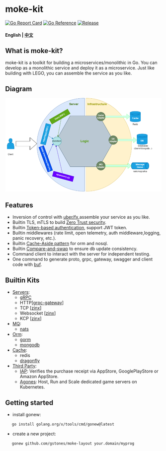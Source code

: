 # moke-kit

[![Go Report Card](https://goreportcard.com/badge/github.com/gstones/moke-kit)](https://goreportcard.com/report/github.com/gstones/moke-kit)
[![Go Reference](https://pkg.go.dev/badge/github.com/GStones/moke-kit.svg)](https://pkg.go.dev/github.com/GStones/moke-kit)
[![Release](https://img.shields.io/github/v/release/gstones/moke-kit.svg?style=flat-square)](https://github.com/GStones/moke-kit)

#### English | [中文](./README_CN.md)

## What is moke-kit?

moke-kit is a toolkit for building a microservices/monolithic in Go. You can develop as a monolithic service and deploy
it as a microservice.
Just like building with LEGO, you can assemble the service as you like.

## Diagram

![moke-kit](./assets/moke-kit-diagram.drawio.png)

## Features

* Inversion of control with [uber/fx](https://github.com/uber-go/fx),assemble your service as you like.
* Builtin TLS, mTLS to build [Zero Trust security](https://www.wikiwand.com/en/Zero_trust_security_model).
* Builtin [Token-based authentication](https://www.okta.com/identity-101/what-is-token-based-authentication/), support JWT token.
* Builtin middlewares (rate limit, open telemetry, auth middleware,logging, panic recovery, etc.).
* Builtin [Cache-Aside pattern](https://learn.microsoft.com/en-us/azure/architecture/patterns/cache-aside) for orm and
  nosql.
* Builtin [Compare-and-swap](https://www.wikiwand.com/en/Compare-and-swap) to ensure db update consistency.
* Command client to interact with the server for independent testing.
* One command to generate proto, grpc, gateway, swagger and client code with [buf](https://buf.build/).

## Builtin Kits

* [Servers](https://github.com/GStones/moke-kit/tree/main/server):
    * [gRPC](https://grpc.io/)
    * HTTP[[grpc-gateway](https://github.com/grpc-ecosystem/grpc-gateway)]
    * TCP [[zinx](https://github.com/aceld/zinx)]
    * Websocket [[zinx](https://github.com/aceld/zinx)]
    * KCP [[zinx](https://github.com/aceld/zinx)]
* [MQ](https://github.com/GStones/moke-kit/tree/main/mq):
    * [nats](https://nats.io/)
* [Orm](https://github.com/GStones/moke-kit/tree/main/orm):
    * [gorm](https://gorm.io/)
    * [mongodb](https://github.com/mongodb/mongo-go-driver)
* [Cache](https://github.com/GStones/moke-kit/tree/main/orm/nosql/cache):
    * redis
    * [dragonfly](https://github.com/dragonflydb/dragonfly)
* [Third Party](https://github.com/GStones/moke-kit/tree/main/3rd):
    * [IAP](https://github.com/awa/go-iap): Verifies the purchase receipt via AppStore, GooglePlayStore or Amazon
      AppStore.
    * [Agones](https://agones.dev/site/):  Host, Run and Scale dedicated game servers on Kubernetes.

## Getting started

* install gonew:

 ``` bash 
    go install golang.org/x/tools/cmd/gonew@latest
 ```

* create a new project:

 ``` bash 
    gonew github.com/gstones/moke-layout your.domain/myprog
 ```
